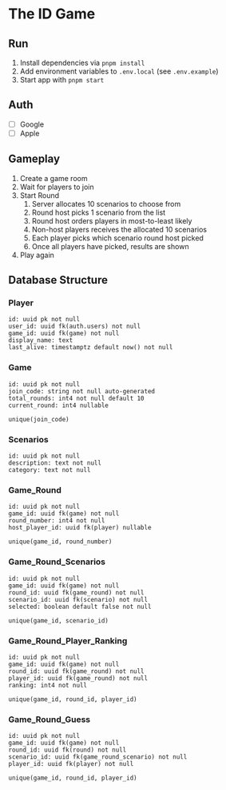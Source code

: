 # The ID Game

## Run

1. Install dependencies via `pnpm install`
2. Add environment variables to `.env.local` (see `.env.example`)
3. Start app with `pnpm start`

## Auth
- [ ] Google
- [ ] Apple

## Gameplay

1. Create a game room
2. Wait for players to join
3. Start Round
    1. Server allocates 10 scenarios to choose from
    2. Round host picks 1 scenario from the list
    3. Round host orders players in most-to-least likely
    4. Non-host players receives the allocated 10 scenarios
    5. Each player picks which scenario round host picked
    6. Once all players have picked, results are shown
4. Play again

## Database Structure

### Player
```
id: uuid pk not null
user_id: uuid fk(auth.users) not null
game_id: uuid fk(game) not null
display_name: text
last_alive: timestamptz default now() not null
```

### Game
```
id: uuid pk not null
join_code: string not null auto-generated
total_rounds: int4 not null default 10
current_round: int4 nullable

unique(join_code)
```

### Scenarios
```
id: uuid pk not null
description: text not null
category: text not null
```

### Game_Round
```
id: uuid pk not null
game_id: uuid fk(game) not null
round_number: int4 not null
host_player_id: uuid fk(player) nullable

unique(game_id, round_number)
```

### Game_Round_Scenarios
```
id: uuid pk not null
game_id: uuid fk(game) not null
round_id: uuid fk(game_round) not null
scenario_id: uuid fk(scenario) not null
selected: boolean default false not null

unique(game_id, scenario_id)
```

### Game_Round_Player_Ranking
```
id: uuid pk not null
game_id: uuid fk(game) not null
round_id: uuid fk(game_round) not null
player_id: uuid fk(game_round) not null
ranking: int4 not null

unique(game_id, round_id, player_id)
```

### Game_Round_Guess
```
id: uuid pk not null
game_id: uuid fk(game) not null
round_id: uuid fk(round) not null
scenario_id: uuid fk(game_round_scenario) not null
player_id: uuid fk(player) not null

unique(game_id, round_id, player_id)
```
